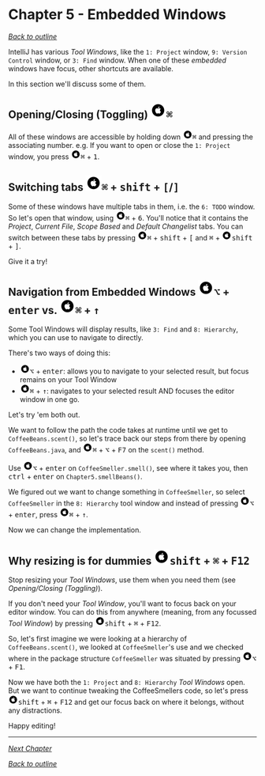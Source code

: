 # Chapter 5 - Embedded Windows
[_Back to outline_](outline.md)

IntelliJ has various _Tool Windows_, like the `1: Project` window, `9: Version Control` window, or `3: Find` window.
When one of these _embedded_ windows have focus, other shortcuts are available.

In this section we'll discuss some of them.

## Opening/Closing (Toggling) ![Mac](./icons/glyph-apple-32.png)<kbd>&#8984;</kbd>
All of these windows are accessible by holding down ![Mac](./icons/glyph-apple-20.png)<kbd>&#8984;</kbd> and pressing the associating number.
e.g. If you want to open or close the `1: Project` window, you press ![Mac](./icons/glyph-apple-20.png)<kbd>&#8984;</kbd> + <kbd>1</kbd>.

## Switching tabs ![Mac](./icons/glyph-apple-32.png)<kbd>&#8984;</kbd> + <kbd>shift</kbd> + <kbd>[</kbd>/<kbd>]</kbd>
Some of these windows have multiple tabs in them, i.e. the `6: TODO` window. So let's open that window, using ![Mac](./icons/glyph-apple-20.png)<kbd>&#8984;</kbd> + <kbd>6</kbd>.
You'll notice that it contains the _Project_, _Current File_, _Scope Based_ and _Default Changelist_ tabs.
You can switch between these tabs by pressing ![Mac](./icons/glyph-apple-20.png)<kbd>&#8984;</kbd> + <kbd>
shift</kbd> + <kbd>[</kbd> and <kbd>&#8984;</kbd> + ![Mac](./icons/glyph-apple-20.png)<kbd>shift</kbd> + <kbd>]</kbd>.

Give it a try!

## Navigation from Embedded Windows ![Mac](./icons/glyph-apple-32.png)<kbd>&#8997;</kbd> + <kbd>enter</kbd> vs. ![Mac](./icons/glyph-apple-32.png)<kbd>&#8984;</kbd> + <kbd>&#x2191;</kbd>
Some Tool Windows will display results, like `3: Find` and `8: Hierarchy`, which you can use to navigate to directly.

There's two ways of doing this:

* ![Mac](./icons/glyph-apple-20.png)<kbd>&#8997;</kbd> + <kbd>enter</kbd>: allows you to navigate to your selected result, but focus remains on your Tool Window
* ![Mac](./icons/glyph-apple-20.png)<kbd>&#8984;</kbd> + <kbd>&#x2191;</kbd>: navigates to your selected result AND focuses the editor window in one go.

Let's try 'em both out.

We want to follow the path the code takes at runtime until we get to `CoffeeBeans.scent()`, so let's trace back our steps from there by
opening `CoffeeBeans.java`, and ![Mac](./icons/glyph-apple-20.png)<kbd>&#8984;</kbd> + <kbd>&#8997;</kbd> + <kbd>F7</kbd> on the `scent()` method.

Use ![Mac](./icons/glyph-apple-20.png)<kbd>&#8997;</kbd> + <kbd>enter</kbd> on `CoffeeSmeller.smell()`, see where it takes you, then <kbd>ctrl</kbd> + <kbd>enter</kbd>
on `Chapter5.smellBeans()`.

We figured out we want to change something in `CoffeeSmeller`, so select `CoffeeSmeller` in the `8: Hierarchy` tool window and instead of
pressing ![Mac](./icons/glyph-apple-20.png)<kbd>&#8997;</kbd> + <kbd>enter</kbd>, press ![Mac](./icons/glyph-apple-20.png)<kbd>&#8984;</kbd> + <kbd>&#x2191;</kbd>.

Now we can change the implementation.

## Why resizing is for dummies ![Mac](./icons/glyph-apple-32.png)<kbd>shift</kbd> + <kbd>&#8984;</kbd> + <kbd>F12</kbd>
Stop resizing your _Tool Windows_, use them when you need them (see _Opening/Closing (Toggling)_).

If you don't need your _Tool Window_, you'll want to focus back on your editor window. You can do this from anywhere (meaning, from any
focussed _Tool Window_) by pressing ![Mac](./icons/glyph-apple-20.png)<kbd>shift</kbd> + <kbd>&#8984;</kbd> + <kbd>F12</kbd>.

So, let's first imagine we were looking at a hierarchy of `CoffeeBeans.scent()`, we looked at `CoffeeSmeller`'s use and we checked where in
the package structure `CoffeeSmeller` was situated by pressing ![Mac](./icons/glyph-apple-20.png)<kbd>&#8997;</kbd> + <kbd>F1</kbd>.

Now we have both the `1: Project` and `8: Hierarchy` _Tool Windows_ open. But we want to continue tweaking the CoffeeSmellers code, so let's
press ![Mac](./icons/glyph-apple-20.png)<kbd>shift</kbd> + <kbd>&#8984;</kbd> + <kbd>F12</kbd> and get our focus back on where it belongs, without any distractions.

Happy editing!

---
  

[_Next Chapter_](chapter6.md)  

[_Back to outline_](outline.md)